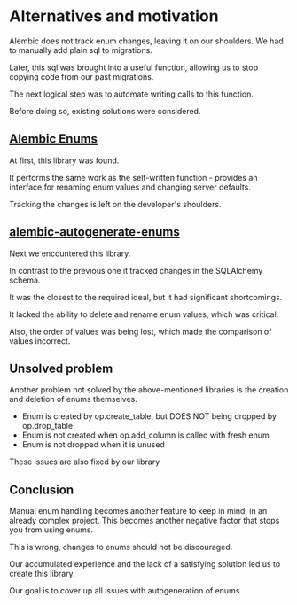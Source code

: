 # Alternatives and motivation

Alembic does not track enum changes, leaving it on our shoulders.
We had to manually add plain sql to migrations. 

Later, this sql was brought into a useful function, allowing us to stop copying code from our past migrations.

The next logical step was to automate writing calls to this function.

Before doing so, existing solutions were considered.


## [Alembic Enums](https://pypi.org/project/alembic-enums/)
At first, this library was found.

It performs the same work as the self-written function - 
provides an interface for renaming enum values and changing server defaults.

Tracking the changes is left on the developer's shoulders.


## [alembic-autogenerate-enums](https://pypi.org/project/alembic-autogenerate-enums/)

Next we encountered this library. 


In contrast to the previous one it tracked changes in the SQLAlchemy schema.

It was the closest to the required ideal, but it had significant shortcomings.

It lacked the ability to delete and rename enum values, which was critical.

Also, the order of values was being lost, which made the comparison of values incorrect. 

## Unsolved problem

Another problem not solved by the above-mentioned libraries is the creation and deletion of enums themselves.

- Enum is created by op.create_table, but DOES NOT being dropped by op.drop_table
- Enum is not created when op.add_column is called with fresh enum
- Enum is not dropped when it is unused

These issues are also fixed by our library

## Conclusion

Manual enum handling becomes another feature to keep in mind, in an already complex project.
This becomes another negative factor that stops you from using enums.

This is wrong, changes to enums should not be discouraged.

Our accumulated experience and the lack of a satisfying solution led us to create this library.

Our goal is to cover up all issues with autogeneration of enums
